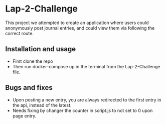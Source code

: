# Lap-2-Challenge
This project we attempted to create an application where users could anonymously post journal entries, and could view them via following the correct route.

## Installation and usage
- First clone the repo
- Then run docker-compose up in the terminal from the Lap-2-Challenge file.

## Bugs and fixes
- Upon posting a new entry, you are always redirected to the first entry in the api, instead of the latest. 
- Needs fixing by changer the counter in script.js to not set to 0 upon page entry. 